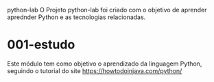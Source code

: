 python-lab
O Projeto python-lab foi criado com o objetivo de aprender aprednder Python e as tecnologias relacionadas.

# 001-estudo
Este módulo tem como objetivo o aprendizado da linguagem Python, seguindo o tutorial do site https://howtodoinjava.com/python/